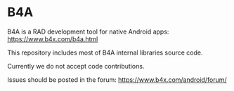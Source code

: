 # B4A

B4A is a RAD development tool for native Android apps: https://www.b4x.com/b4a.html

This repository includes most of B4A internal libraries source code.

Currently we do not accept code contributions.

Issues should be posted in the forum: https://www.b4x.com/android/forum/
 
